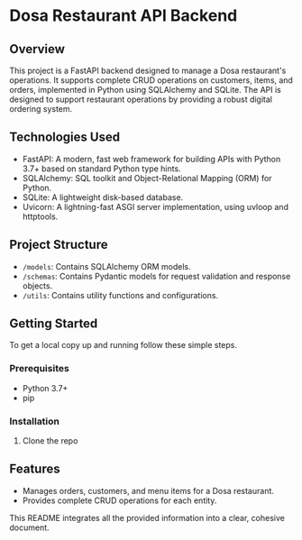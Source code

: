 # Dosa Restaurant API Backend

## Overview
This project is a FastAPI backend designed to manage a Dosa restaurant's operations. It supports complete CRUD operations on customers, items, and orders, implemented in Python using SQLAlchemy and SQLite. The API is designed to support restaurant operations by providing a robust digital ordering system.

## Technologies Used
- FastAPI: A modern, fast web framework for building APIs with Python 3.7+ based on standard Python type hints.
- SQLAlchemy: SQL toolkit and Object-Relational Mapping (ORM) for Python.
- SQLite: A lightweight disk-based database.
- Uvicorn: A lightning-fast ASGI server implementation, using uvloop and httptools.

## Project Structure
- `/models`: Contains SQLAlchemy ORM models.
- `/schemas`: Contains Pydantic models for request validation and response objects.
- `/utils`: Contains utility functions and configurations.

## Getting Started
To get a local copy up and running follow these simple steps.

### Prerequisites
- Python 3.7+
- pip

### Installation
1. Clone the repo

## Features
- Manages orders, customers, and menu items for a Dosa restaurant.
- Provides complete CRUD operations for each entity.

This README integrates all the provided information into a clear, cohesive document.
